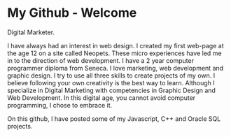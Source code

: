 My Github - Welcome
===================
Digital Marketer.


I have always had an interest in web design. 
I created my first web-page at the age 12 on a site called Neopets. These micro experiences have led me in to the direction of web development. I have a 2 year computer programmer diploma from Seneca. I love marketing, web development and graphic design. I try to use all three skills to create projects of my own. I believe
following your own creativity is the best way to learn. 
Although I specialize in Digital Marketing with competencies in Graphic Design and Web Development. In this digital age, you cannot avoid computer programming, I chose to embrace it.

On this github, I have posted some of my Javascript, C++ and Oracle SQL projects.
